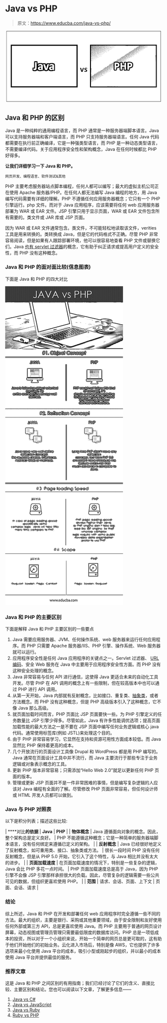 # Java vs PHP

> 原文：<https://www.educba.com/java-vs-php/>

![Java vs PHP](img/cabd650a6b450030e3cb7b0893293ae0.png)



## Java 和 PHP 的区别

Java 是一种纯粹的通用编程语言，而 PHP 通常是一种服务器端脚本语言。Java 可以支持服务器端和客户端语言，而 PHP 只支持服务器端语言。任何 Java 代码都需要在执行前正确编译，它是一种强类型语言，而 PHP 是一种动态类型语言，不需要编译代码。关于应用程序安全性和架构概念，Java 在任何时候都比 PHP 好得多。

**让我们详细学习一下 Java 和 PHP。**

<small>网页开发、编程语言、软件测试&其他</small>

PHP 主要考虑服务器站点脚本编程，任何人都可以编写；最大的虚拟主机公司正在使用 Apache 服务器/PHP。在任何人都无法编写 Java 编程的地方，用 Java 编写代码需要有详细的理解。PHP 不遵循任何应用服务器概念；它只有一个 PHP 引擎运行。php 文件。而对于 Java 应用程序，应该需要将任何 web 应用服务器部署为 WAR 或 EAR 文件。JSP 引擎只用于显示页面，WAR 或 EAR 文件包含所有需要的。类文件或 JAR 库或 JSP 页面。

因为 WAR 或 EAR 文件通常包含。类文件，不可能轻松地读取该文件，verities 工具是用来转换的。类转换成 Java，但是它的代码格式不正确。尽管 PHP 非常容易阅读，但是如果有人跟踪部署环境，他可以很容易地查看 PHP 文件或替换它们。Java [也有 servlet 过滤器](https://www.educba.com/servlet-filter/)的概念，它有助于纠正请求或提高用户定义的安全性，而 PHP 没有这种概念。

### Java 和 PHP 的面对面比较(信息图表)

下面是 Java 和 PHP 的四大对比

![Java vs PHP Infographics](img/54863184e68eb9ef8d567373d285f41b.png)



### Java 和 PHP 的主要区别

下面是解释 Java 和 PHP 主要区别的一些要点

1.  Java 需要应用服务器、JVM、任何操作系统、web 服务器来运行任何应用程序。而 PHP 只需要 Apache 服务器/IIS、PHP 引擎、操作系统、Web 服务器就可以运行。
2.  应用程序安全性是任何 Java 应用程序的关键点之一。Servlet 过滤器、 [URL 编码](https://www.educba.com/html-url-encoding/)、安全 Web 服务在 Java 中主要用于应用程序安全性方面。而 PHP 没有这种安全处理的概念。
3.  Java 非常容易与任何 API 进行通信，这使得 Java 更适合未来的自动化工具开发。尽管 PHP 在 API 调用的概念上有一些限制，但在较高版本中也可以通过 PHP 进行 API 调用。
4.  从第一天开始，Java 内部就有反射概念，比如接口、重复类、[抽象类](https://www.educba.com/abstract-class-in-php/)，或者方法概念。而 PHP 没有这种概念，但是 PHP 高级版本引入了这种概念，它不像 Java 那么高级。
5.  就页面加载时间而言，PHP 页面比 JSP 页面要快一些。为 PHP 引擎定义的任务数量比 JSP 引擎少得多。尽管如此，Java 有许多性能调优选项；提高页面加载性能的最大方法之一是不要在 JSP 页面中编写任何业务逻辑或核心 java 代码。通常使用标签库(例如 JSTL)来处理这个目的。
6.  由于 PHP 非常容易学习，它显然在支持和资源可用性方面成本较低。而 Java 显然比 PHP 保持着更高的成本。
7.  几个开放流行的页面设计工具像 Drupal 和 WordPress 都是用 PHP 编写的。Java 通常在页面设计工具中并不流行，而 Java 主要流行于那些专注于业务逻辑或对象表示概念的工具。
8.  更新 PHP 版本非常容易；只需添加“Hello Web 2.0”就足以更新任何 PHP 页面的版本。
9.  管理或更新 JSP 页面并不是一件非常困难的事情，但是编写复杂逻辑的人应该对 Java 编程有全面的了解。尽管修改 PHP 页面非常容易，但任何设计师或 HTML 开发人员都可以做到。

### Java 与 PHP 对照表

以下是积分列表；描述这些比较:

| ****对比**的依据** | **Java** | **PHP** |
| **物体概念** | Java 遵循面向对象的概念。因此，整个架构总是定义良好。 | PHP 不能遵循这种概念；它是一种简单的服务器端脚本语言，没有任何绑定来遵循已定义的架构。 |
| **反射概念** | Java 已经很好地定义了反射概念，如可重用类、接口、抽象类或方法。 | 很长一段时间 PHP 没有任何反射概念，但是从 PHP 5.0 开始，它引入了这个特性，与 Java 相比并没有太大的进步。 |
| **页面加载速度** | 在页面加载速度的情况下，特别是一些复杂的逻辑，Java 会比 PHP 多花一点时间。 | PHP 页面加载速度总是高于 Java，因为 PHP 引擎不会像 JSP 引擎那样承担很大的负载。因此，尽管复杂的逻辑需要一些公共可见的数据，但组织更喜欢使用 PHP。 |
| **范围** | 请求、会话、页面、上下文 | 页面、会话、请求 |

### 结论

综上所述，Java 和 PHP 在开发和部署任何 web 应用程序时完全遵循一些不同的方法。最大的组织，主要是银行、采购或其他重要领域，由于安全限制和友好使用任何外部或第三方 API，总是更喜欢使用 Java。而 PHP 主要用于普通的网页设计屏幕，动态视图或管理员管理只需要最低限度的数据库访问。PHP 总是一项低成本的投资，所以对于一个小组织来说，开始一个简单的网页总是更可取的，这有助于他们开始他们的初始业务。云化进入市场后，特别是像 AWS，它也提供了许多选项来最小化使用 Java 平台的成本，吸引小型或刚起步的组织，并以最小的成本使用 Java 平台并提供最佳的服务。

### 推荐文章

这是 Java 和 PHP 之间区别的有用指南；我们已经讨论了它们的含义、直接比较、主要区别和结论。您也可以阅读以下文章，了解更多信息——

1.  [Java vs C#](https://www.educba.com/java-vs-c-sharp/)
2.  [Java vs JavaScript](https://www.educba.com/java-vs-javascript/)
3.  [Java vs Ruby](https://www.educba.com/java-vs-ruby/)
4.  [Ruby vs PHP](https://www.educba.com/ruby-vs-php/)





